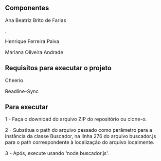 ## Componentes
<p style="font-size: 16px;">Ana Beatriz Brito de Farias</p>. 
<p style="font-size: 16px;">Henrique Ferreira Paiva</p>
<p style="font-size: 16px;">Mariana Oliveira Andrade</p>

## Requisitos para executar o projeto
<p style="font-size: 16px;">Cheerio</p>
<p style="font-size: 16px;">Readline-Sync</p>

## Para executar
<p style="font-size: 16px;">1 - Faça o download do arquivo ZIP do repositório ou clone-o.</p>
<p style="font-size: 16px;">2 - Substitua o path do arquivo passado como parâmetro para a instância da classe Buscador, 
na linha 276 do arquivo buscador.js para o path correspondente à localização 
do arquivo localmente.</p>
<p style="font-size: 16px;">3 - Após, execute usando 'node buscador.js'.</p>


